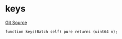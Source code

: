 # keys
[Git Source](https://github.com/lidofinance/community-staking-module/blob/3a4f57c9cf742468b087015f451ef8dce648f719/src/lib/QueueLib.sol)


```solidity
function keys(Batch self) pure returns (uint64 n);
```

